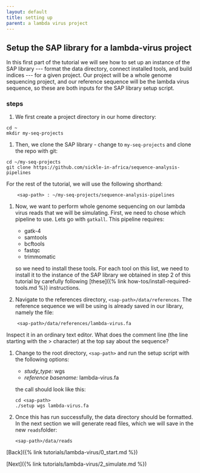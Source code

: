 ```yaml
---
layout: default
title: setting up
parent: a lambda virus project
---
```


Setup the SAP library for a lambda-virus project
------------------------------------------------

In this first part of the tutorial we will see how to set up an instance of the SAP library --- format the data directory, connect installed tools, and build indices --- for a given project. Our project will be a whole genome sequencing project, and our reference sequence will be the lambda virus sequence, so these are both inputs for the SAP library setup script.


### steps

1. We first create a project directory in our home directory:
```
cd ~
mkdir my-seq-projects
```

1. Then, we clone the SAP library - change to `my-seq-projects` and clone the repo with git:
```
cd ~/my-seq-projects
git clone https://github.com/sickle-in-africa/sequence-analysis-pipelines
```
For the rest of the tutorial, we will use the following shorthand:
```
	<sap-path> : ~/my-seq-projects/sequence-analysis-pipelines
```

1. Now, we want to perform whole genome sequencing on our lambda virus reads that we will be simulating. First, we need to chose which pipeline to use. Lets go with `gatkall`. This pipeline requires:
	* gatk-4
	* samtools
	* bcftools
	* fastqc
	* trimmomatic

	so we need to install these tools. For each tool on this list, we need to install it to the instance of the SAP library we obtained in step 2 of this tutorial by carefully following [these]({% link how-tos/install-required-tools.md %}) instructions. 

1. Navigate to the references directory, `<sap-path>/data/references`. The reference sequence we will be using is already saved in our library, namely the file:
```
	<sap-path>/data/references/lambda-virus.fa
```
Inspect it in an ordinary text editor. What does the comment line (the line starting with the > character) at the top say about the sequence? 

1. Change to the root directory, `<sap-path>` and run the setup script with the following options:
	* *study_type:* wgs
	* *reference basename:* lambda-virus.fa

	the call should look like this:
	```
	cd <sap-path>
	./setup wgs lambda-virus.fa
	```

1. Once this has run successfully, the data directory should be formatted. In the next section we will generate read files, which we will save in the new `reads`folder:
	```
	<sap-path>/data/reads
	```

[Back]({% link tutorials/lambda-virus/0_start.md %})

[Next]({% link tutorials/lambda-virus/2_simulate.md %})